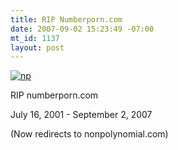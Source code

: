 ```yaml
--- 
title: RIP Numberporn.com
date: 2007-09-02 15:23:49 -07:00
mt_id: 1137
layout: post
---
```

[![np][1]][2]

RIP numberporn.com

July 16, 2001 - September 2, 2007

(Now redirects to nonpolynomial.com) 

   [1]: http://farm2.static.flickr.com/1269/1306009677_829fa43912_m.jpg
   [2]: http://www.flickr.com/photos/qdot76367/1306009677/ (Photo Sharing)

